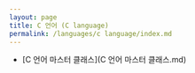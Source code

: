 ```yaml
---
layout: page
title: C 언어 (C language)
permalink: /languages/c language/index.md
---
```

- [C 언어 마스터 클래스](C 언어 마스터 클래스.md)
